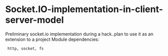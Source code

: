 # Socket.IO-implementation-in-client-server-model
Preliminary socket.io implementation during a hack..plan to use it as an extension to a project
Module dependencies: 

``` http, socket, fs```
